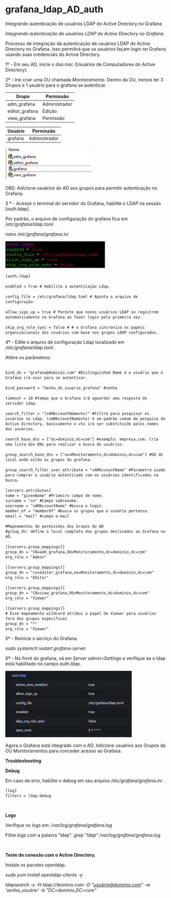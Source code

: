 # grafana_ldap_AD_auth
Integrando autenticação de usuários LDAP do Active Directory no Grafana

*Integrando autenticação de usuários LDAP do Active Directory no Grafana.*

Processo de integração da autenticação de usuários LDAP do Active Directory no Grafana. Isso permitirá que os usuários façam login no Grafana usando suas credenciais do Active Directory.

1º - Em seu AD, inicie o *dsa.msc* (Usuários de Computadores do Active Directory).

2º - Irei criar uma OU chamada *Monitoramento*.
Dentro da OU, iremos ter 3 Grupos e 1 usuário para o grafana se autenticar.


| Grupo   | Permissão |
|---------|-------|
| adm_grafana    | Administrador    |
| editor_grafana   | Edição    |
| view_grafana  | Permissão    |


| Usuário   | Permissão |
|---------|-------|
| grafana    | Administrador    |

![Title](imagens/1.png)

OBS: Adicione usuários do AD aos grupos para permitir autenticação no Grafana.



3 º - Acesse o terminal do servidor do Grafana, habilite o LDAP na sessão *[auth.ldap]*.

Por padrão, o arquivo de configuração do grafana fica em */etc/grafana/ldap.toml*

*nano /etc/grafana/grafana.ini*

![Title](imagens/2.png)

``` 
[auth.ldap]

enabled = true # Habilita a autenticação Ldap.

config_file = /etc/grafana/ldap.toml # Aponta o arquivo de configuração.

allow_sign_up = true # Permite que novos usuários LDAP se registrem automaticamente no Grafana ao fazer login pela primeira vez.

skip_org_role_sync = false # # o Grafana sincroniza os papéis organizacionais dos usuários com base nos grupos LDAP configurados.
```

4º - Edite o arquivo de configuração Ldap localizado em */etc/grafana/ldap.toml* . 

Altere os parâmetros:
```

bind_dn = "grafana@dominio.com" #Distinguished Name é o usuário que o Grafana irá usar para se autenticar.

bind_password = "Senha_do_usuario_grafana" #senha

timeout = 10 #tempo que o Grafana irá aguardar uma resposta do servidor Ldap.

search_filter = "(sAMAccountName=%s)" #Filtro para pesquisar os usuários no Ldap. (sAMAccountName=%s) é um padrão comum de pesquisa do Active Directory, basicamente o =%s irá ser substituído pelos nomes dos usuários. 

search_base_dns = ["dc=dominio,dc=com"] #exemplo: empresa.com. Cria uma lista dos DNs para realizar a busca de usuários.

group_search_base_dns = ["ou=Monitoramento,dc=dominio,dc=com"] #OU do local onde estão os grupos do grafana.

group_search_filter_user_attribute = "sAMAccountName" #Parametro usado para comprar o usuário autenticado com os usuários identificados na busca.

[servers.attributes]
name = "givenName" #Primeiro campo de nome.
surname = "sn" #Campo sobrenome.
username = "sAMAccountName" #busca o login.
member_of = "memberOf" #busca os grupos que o usuário pertence.
email = "mail" #campo e-mail

#Mapeamentos de permissões dos Grupos do AD
#group_dn: define o local completo dos grupos destinados ao Grafana no AD.

[[servers.group_mappings]]
group_dn = "CN=adm_grafana,OU=Monitoramento,dc=dominio,dc=com"
org_role = "Admin"

[[servers.group_mappings]]
group_dn = "cn=editor_grafana,ou=Monitoramento,dc=dominio,dc=com"
org_role = "Editor"

[[servers.group_mappings]]
group_dn = "CN=view_grafana,OU=Monitoramento,dc=dominio,dc=com"
org_role = "Viewer"

[[servers.group_mappings]]
# Esse mapeamento wildcard atribui o papel de Viewer para usuários fora dos grupos específicos
group_dn = "*"
org_role = "Viewer"
```

5º - Reinicie o serviço do Grafana.

*sudo systemctl restart grafana-server*

6º - No front do grafana, vá em *Server admin>Settings* e verifique se o ldap está habilitado no campo *auth.ldap*.

![Title](imagens/3.png)


Agora o Grafana está integrado com o AD. Adicione usuários aos Grupos da OU Monitoramentos para conceder acesso ao Grafana.



**Troubleshooting**

**Debug**

Em caso de erro, habilite o debug em seu arquivo */etc/grafana/grafana.ini* .
```
[log]
filters = ldap:debug
```
<br>

**Logs**

Verifique os logs em: */var/log/grafana/grafana.log*

Filtre logs com a palavra "ldap": *grep "ldap" /var/log/grafana/grafana.log*


<br>

**Teste de conexão com o Active Directory.**

Instale os pacotes openldap.

*sudo yum install openldap-clients -y*


*ldapsearch -x -H ldap://dominio.com -D "usuário@dominio.com" -w 'senha_usuário' -b "DC=dominio,DC=com"*

